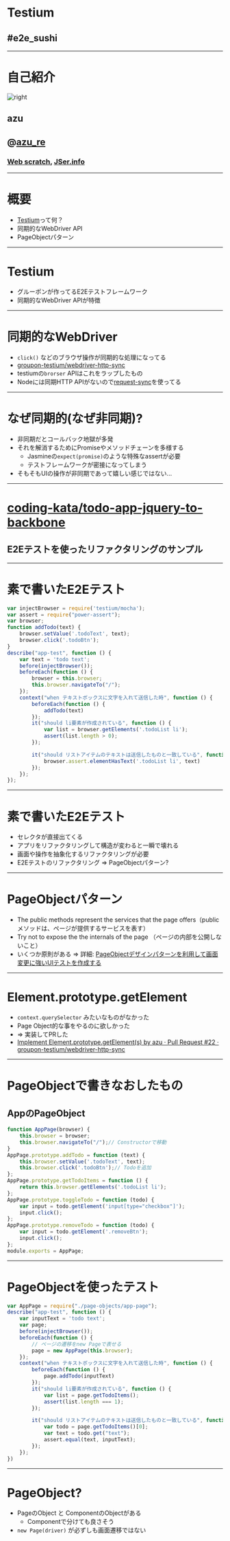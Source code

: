 # Testium

## #e2e_sushi

----


# 自己紹介

![right](https://github.com/azu/slide/raw/master/offline_study/simple320_320.png)

## azu
## @[azu_re](https://twitter.com/azu_re)
###  [Web scratch], [JSer.info]


[Web scratch]: http://efcl.info/ "Web scratch"
[JSer.info]: http://jser.info/ "JSer.info"

----
# 概要

- [Testium](https://github.com/groupon-testium/testium "Testium")って何？
- 同期的なWebDriver API
- PageObjectパターン

----

# Testium

- グルーポンが作ってるE2Eテストフレームワーク
- 同期的なWebDriver APIが特徴

----

# 同期的なWebDriver

- `click()` などのブラウザ操作が同期的な処理になってる
- [groupon-testium/webdriver-http-sync](https://github.com/groupon-testium/webdriver-http-sync "groupon-testium/webdriver-http-sync")
- testiumの`brorser` APIはこれをラップしたもの
- Nodeには同期HTTP APIがないので[request-sync](https://www.npmjs.com/package/request-sync "request-sync")を使ってる

----

# なぜ同期的(なぜ非同期)?

- 非同期だとコールバック地獄が多発
- それを解消するためにPromiseやメソッドチェーンを多様する
	- Jasmineの`expect(promise)`のような特殊なassertが必要
	- テストフレームワークが密接になってしまう
- そもそもUIの操作が非同期であって嬉しい感じではない...

-----

# [coding-kata/todo-app-jquery-to-backbone](https://github.com/coding-kata/todo-app-jquery-to-backbone/ "coding-kata/todo-app-jquery-to-backbone")

## E2Eテストを使ったリファクタリングのサンプル

----

# 素で書いたE2Eテスト

```js
var injectBrowser = require('testium/mocha');
var assert = require("power-assert");
var browser;
function addTodo(text) {
    browser.setValue('.todoText', text);
    browser.click('.todoBtn');
}
describe("app-test", function () {
    var text = 'todo text';
    before(injectBrowser());
    beforeEach(function () {
        browser = this.browser;
        this.browser.navigateTo("/");
    });
    context("when テキストボックスに文字を入れて送信した時", function () {
        beforeEach(function () {
            addTodo(text)
        });
        it("should li要素が作成されている", function () {
            var list = browser.getElements('.todoList li');
            assert(list.length > 0);
        });

        it("should リストアイテムのテキストは送信したものと一致している", function () {
            browser.assert.elementHasText('.todoList li', text)
        });
    });
});
```

----

# 素で書いたE2Eテスト

- セレクタが直接出てくる
- アプリをリファクタリングして構造が変わると一瞬で壊れる
- 画面や操作を抽象化するリファクタリングが必要
- E2Eテストのリファクタリング => PageObjectパターン?

----

# PageObjectパターン

- The public methods represent the services that the page offers（publicメソッドは、ページが提供するサービスを表す）
- Try not to expose the the internals of the page （ページの内部を公開しないこと）
- いくつか原則がある => 詳細: [PageObjectデザインパターンを利用して画面変更に強いUIテストを作成する](http://softwaretest.jp/labo/tech/labo-292/ "PageObjectデザインパターンを利用して画面変更に強いUIテストを作成する│ソフトウェアテストラボ｜アプリテスト｜スマートフォンテスト｜株式会社シフト")

----

# Element.prototype.getElement

- `context.querySelector` みたいなものがなかった
- Page Object的な事をやるのに欲しかった
- => 実装してPRした
- [Implement Element.prototype.getElement(s) by azu · Pull Request #22 · groupon-testium/webdriver-http-sync](https://github.com/groupon-testium/webdriver-http-sync/pull/22 "Implement Element.prototype.getElement(s) by azu · Pull Request #22 · groupon-testium/webdriver-http-sync")

----

# PageObjectで書きなおしたもの

## AppのPageObject

```js
function AppPage(browser) {
    this.browser = browser;
    this.browser.navigateTo("/");// Constructorで移動
}
AppPage.prototype.addTodo = function (text) {
    this.browser.setValue('.todoText', text);
    this.browser.click('.todoBtn');// Todoを追加
};
AppPage.prototype.getTodoItems = function () {
    return this.browser.getElements('.todoList li');
};
AppPage.prototype.toggleTodo = function (todo) {
    var input = todo.getElement('input[type="checkbox"]');
    input.click();
};
AppPage.prototype.removeTodo = function (todo) {
    var input = todo.getElement('.removeBtn');
    input.click();
};
module.exports = AppPage;
```

-----

# PageObjectを使ったテスト

```js
var AppPage = require("./page-objects/app-page");
describe("app-test", function () {
    var inputText = 'todo text';
    var page;
    before(injectBrowser());
    beforeEach(function () {
    	// ページの遷移をnew Pageで表せる
        page = new AppPage(this.browser);
    });
    context("when テキストボックスに文字を入れて送信した時", function () {
        beforeEach(function () {
            page.addTodo(inputText)
        });
        it("should li要素が作成されている", function () {
            var list = page.getTodoItems();
            assert(list.length === 1);
        });

        it("should リストアイテムのテキストは送信したものと一致している", function () {
            var todo = page.getTodoItems()[0];
            var text = todo.get("text");
            assert.equal(text, inputText);
        });
    });
})
```

----

# PageObject?

- PageのObject と ComponentのObjectがある
	- Componentで分けても良さそう
- `new Page(driver)` が必ずしも画面遷移ではない